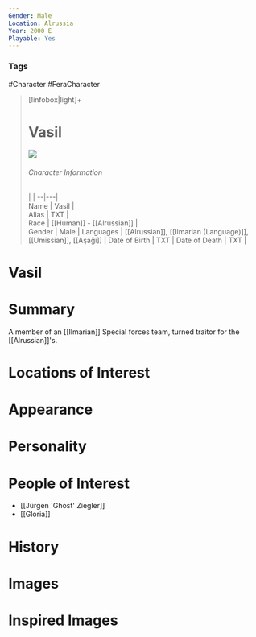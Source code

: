 ```yaml
---
Gender: Male
Location: Alrussia
Year: 2000 E
Playable: Yes
---
```


### Tags
#Character #FeraCharacter

> [!infobox|light]+  
> # Vasil  
> ![](DiIAwmxV4AIjTni.jpg)
> ###### Character Information
>  |   |
> --|---|  
> Name | Vasil |  
> Alias | TXT |  
> Race | [[Human]] - [[Alrussian]] |  
> Gender | Male |
> Languages | [[Alrussian]], [[Ilmarian (Language)]], [[Umissian]], [[Aşağı]] |
> Date of Birth | TXT |
> Date of Death | TXT |

# Vasil


# Summary
A member of an [[Ilmarian]] Special forces team, turned traitor for the [[Alrussian]]'s.

# Locations of Interest

# Appearance

# Personality

# People of Interest
- [[Jürgen 'Ghost' Ziegler]]
- [[Gloria]]

# History


# Images

# Inspired Images
